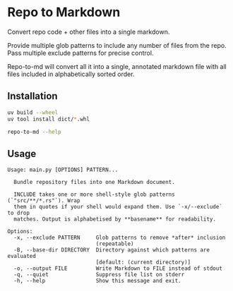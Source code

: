 # Repo to Markdown

Convert repo code + other files into a single markdown.

Provide multiple glob patterns to include any number of files from the repo. Pass multiple exclude patterns for precise control.

Repo-to-md will convert all it into a single, annotated markdown file with all files included in alphabetically sorted order.

## Installation

```sh
uv build --wheel
uv tool install dict/*.whl

repo-to-md --help
```

## Usage

```
Usage: main.py [OPTIONS] PATTERN...

  Bundle repository files into one Markdown document.

  INCLUDE takes one or more shell‑style glob patterns (`"src/**/*.rs"`). Wrap
  them in quotes if your shell would expand them. Use `‑x/‑‑exclude` to drop
  matches. Output is alphabetised by **basename** for readability.

Options:
  -x, --exclude PATTERN     Glob patterns to remove *after* inclusion
                            (repeatable)
  -B, --base-dir DIRECTORY  Directory against which patterns are evaluated
                            [default: (current directory)]
  -o, --output FILE         Write Markdown to FILE instead of stdout
  -q, --quiet               Suppress file list on stderr
  -h, --help                Show this message and exit.
```
